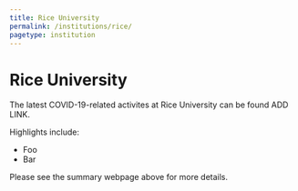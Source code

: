 ```yaml
---
title: Rice University
permalink: /institutions/rice/
pagetype: institution
---
```


# Rice University
  
The latest COVID-19-related activites at Rice University can be found ADD LINK.

  Highlights include:

  * Foo
  * Bar

Please see the summary webpage above for more details.

